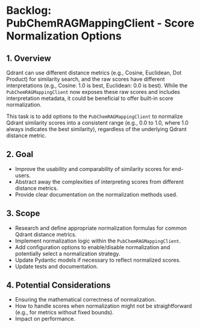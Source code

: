 # Backlog: PubChemRAGMappingClient - Score Normalization Options

## 1. Overview

Qdrant can use different distance metrics (e.g., Cosine, Euclidean, Dot Product) for similarity search, and the raw scores have different interpretations (e.g., Cosine: 1.0 is best, Euclidean: 0.0 is best). While the `PubChemRAGMappingClient` now exposes these raw scores and includes interpretation metadata, it could be beneficial to offer built-in score normalization.

This task is to add options to the `PubChemRAGMappingClient` to normalize Qdrant similarity scores into a consistent range (e.g., 0.0 to 1.0, where 1.0 always indicates the best similarity), regardless of the underlying Qdrant distance metric.

## 2. Goal

*   Improve the usability and comparability of similarity scores for end-users.
*   Abstract away the complexities of interpreting scores from different distance metrics.
*   Provide clear documentation on the normalization methods used.

## 3. Scope

*   Research and define appropriate normalization formulas for common Qdrant distance metrics.
*   Implement normalization logic within the `PubChemRAGMappingClient`.
*   Add configuration options to enable/disable normalization and potentially select a normalization strategy.
*   Update Pydantic models if necessary to reflect normalized scores.
*   Update tests and documentation.

## 4. Potential Considerations

*   Ensuring the mathematical correctness of normalization.
*   How to handle scores when normalization might not be straightforward (e.g., for metrics without fixed bounds).
*   Impact on performance.
